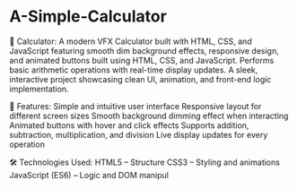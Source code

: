 # A-Simple-Calculator

🧮 Calculator:
A modern VFX Calculator built with HTML, CSS, and JavaScript featuring smooth dim background effects, responsive design, and animated buttons built using HTML, CSS, and JavaScript. Performs basic arithmetic operations with real-time display updates. A sleek, interactive project showcasing clean UI, animation, and front-end logic implementation.

🚀 Features:
Simple and intuitive user interface
Responsive layout for different screen sizes
Smooth background dimming effect when interacting
Animated buttons with hover and click effects
Supports addition, subtraction, multiplication, and division
Live display updates for every operation

🛠️ Technologies Used:
HTML5 – Structure
CSS3 – Styling and animations
JavaScript (ES6) – Logic and DOM manipul
